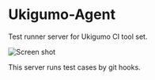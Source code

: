 Ukigumo-Agent
=============

Test runner server for Ukigumo CI tool set.

![Screen shot](http://gyazo.64p.org/image/8896fde65e8d9e8020fb6eb3e2bc888e.png)

This server runs test cases by git hooks.

